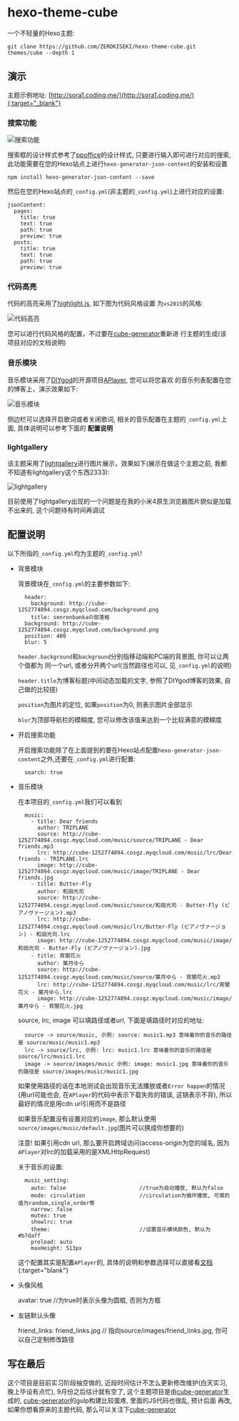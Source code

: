 # hexo-theme-cube


一个不轻量的Hexo主题: 

    git clone https://github.com/ZEROKISEKI/hexo-theme-cube.git themes/cube --depth 1


## 演示


主题示例地址: [http://sora1.coding.me/](http://sora1.coding.me/){:target="_blank"}


### 搜索功能


![搜索功能](http://ouo1ro65u.bkt.clouddn.com/%E6%90%9C%E7%B4%A2%E5%8A%9F%E8%83%BD.png)

搜索框的设计样式参考了[ppoffice](https://github.com/ppoffice/hexo-theme-icarus)的设计样式,
只要进行输入即可进行对应的搜索, 此功能需要在您的Hexo站点上进行`hexo-generator-json-content`的安装和设置

    npm install hexo-generator-json-content --save
    
然后在您的Hexo站点的`_config.yml`(非主题的`_config.yml`)上进行对应的设置:

    jsonContent:
      pages:
        title: true
        text: true
        path: true
        preview: true
      posts:
        title: true
        text: true
        path: true
        preview: true


### 代码高亮


代码的高亮采用了[highlight.js](https://github.com/isagalaev/highlight.js), 如下图为代码风格设置
为`vs2015`的风格:

![代码高亮](http://ouo1ro65u.bkt.clouddn.com/%E4%BB%A3%E7%A0%81%E9%AB%98%E4%BA%AE.png)

您可以进行代码风格的配置，不过要在[cube-generator](https://github.com/ZEROKISEKI/cube-generator)重新进
行主题的生成(该项目对应的文档说明)


### 音乐模块


音乐模块采用了[DIYgod](https://github.com/MoePlayer/APlayer)的开源项目[APlayer](https://github.com/MoePlayer/APlayer), 您可以将您喜欢
的音乐列表配置在您的博客上，演示效果如下:

![音乐模块](http://ouo1ro65u.bkt.clouddn.com/%E9%9F%B3%E4%B9%90%E6%A8%A1%E5%9D%97.png)

侧边栏可以选择开启歌词或者关闭歌词, 相关的音乐配置在主题的`_config.yml`上面, 具体说明可以参考下面的
**配置说明**


### lightgallery


该主题采用了[lightgallery](https://github.com/sachinchoolur/lightGallery)进行图片展示，效果如下(展示在做这个主题之前, 我都不知道有lightgallery这个东西2333):

![lightgallery](http://ouo1ro65u.bkt.clouddn.com/lightgallery.png)

目前使用了lightgallery出现的一个问题是在我的小米4原生浏览器图片貌似是加载不出来的, 这个问题待有时间再调试


## 配置说明

以下所指的`_config.yml`均为主题的`_config.yml`!


- 背景模块

    背景模块在`_config.yml`的主要参数如下:
    
        header:
          background: http://cube-1252774894.cosgz.myqcloud.com/background.png
          title: senrenbankaの部落格
        background: http://cube-1252774894.cosgz.myqcloud.com/background.png
        position: 400
        blur: 5        

    `header.background`和`background`分别指移动端和PC端的背景图, 你可以让两个值都为
    同一个url, 或者分开两个url(当然路径也可以, 见`_config.yml`的说明)
    
    `header.title`为博客标题(中间动态加载的文字, 参照了DIYgod博客的效果, 自己做的比较搓)
    
    `position`为图片的定位, 如果`position`为0, 则表示图片全部显示
    
    `blur`为顶部导航栏的模糊度, 您可以修改该值来达到一个比较满意的模糊度
    

- 开启搜索功能

    开启搜索功能除了在上面提到的要在Hexo站点配置`hexo-generator-json-content`之外,还要在`_config.yml`进行配置:
    
        search: true
        

- 音乐模块

    在本项目的`_config.yml`我们可以看到
    
        music:
          - title: Dear friends
            author: TRIPLANE
            source: http://cube-1252774894.cosgz.myqcloud.com/music/source/TRIPLANE - Dear friends.mp3
            lrc: http://cube-1252774894.cosgz.myqcloud.com/music/lrc/Dear friends - TRIPLANE.lrc
            image: http://cube-1252774894.cosgz.myqcloud.com/music/image/TRIPLANE - Dear friends.jpg
          - title: Butter-Fly
            author: 和田光司
            source: http://cube-1252774894.cosgz.myqcloud.com/music/source/和田光司 - Butter-Fly (ピアノヴァージョン).mp3
            lrc: http://cube-1252774894.cosgz.myqcloud.com/music/lrc/Butter-Fly (ピアノヴァージョン) - 和田光司.lrc
            image: http://cube-1252774894.cosgz.myqcloud.com/music/image/和田光司 - Butter-Fly (ピアノヴァージョン).jpg
          - title: 宵闇花火
            author: 葉月ゆら
            source: http://cube-1252774894.cosgz.myqcloud.com/music/source/葉月ゆら - 宵闇花火.mp3
            lrc: http://cube-1252774894.cosgz.myqcloud.com/music/lrc/宵闇花火 - 葉月ゆら.lrc
            image: http://cube-1252774894.cosgz.myqcloud.com/music/image/葉月ゆら - 宵闇花火.jpg
     
    source, lrc, image 可以填路径或者url, 下面是填路径时对应的地址:
    
        source -> source/music, 示例: source: music1.mp3 意味着你的音乐的路径是 source/music/music1.mp3
        lrc -> source/lrc, 示例: lrc: music1.lrc 意味着你的音乐的路径是 source/lrc/music1.lrc
        image -> source/images/music 示例: image: music1.jpg 意味着你的音乐的路径是 source/images/music/music1.jpg
    
    如果使用路径的话在本地测试会出现音乐无法播放或者`Error happen`的情况(用url可能也会, 在`APlayer`的代码中表示下载失败的错误, 这锅表示不背),
    所以最好的情况是用cdn url引用而不是路径
    
    如果音乐配置没有设置对应的`image`, 那么默认使用`source/images/music/default.jpg`(图片可以换成你想要的)
    
    注意! 如果引用cdn url, 那么要开启跨域访问(access-origin为您的域名, 因为`APlayer`对lrc的加载采用的是XMLHttpRequest)
    
    关于音乐的设置:
    
        music_setting:
          auto: false                       //true为自动播放, 默认为false
          mode: circulation                 //circulation为循环播放, 可填的值为random,single,order等
          narrow: false
          mutex: true
          showlrc: true                     
          theme:                            //设置音乐模块颜色, 默认为#b7daff
          preload: auto                 
          maxHeight: 513px
          
    这个配置其实是配置`APlayer`的, 具体的说明和参数选择可以直接看[文档](https://aplayer.js.org/docs/#/){:target="blank"}
    
    
- 头像风格
    
    avatar: true        //为true时表示头像为圆框, 否则为方框

- 友链默认头像

    friend_links: friend_links.jpg  // 指向source/images/friend_links.jpg, 你可以自己定制修改路径
        
## 写在最后


这个项目是目前实习阶段抽空做的, 近段时间估计不怎么更新修改维护(白天实习, 晚上毕设有点忙), 9月份之后估计就有空了,
这个主题项目是由[cube-generator](https://github.com/ZEROKISEKI/cube-generator)生成的, [cube-generator](https://github.com/ZEROKISEKI/cube-generator)的gulp构建比较蛋疼, 里面的JS代码也很乱, 预计后面
再改, 如果你想看原来的主题代码, 那么可以关注下[cube-generator](https://github.com/ZEROKISEKI/cube-generator)

